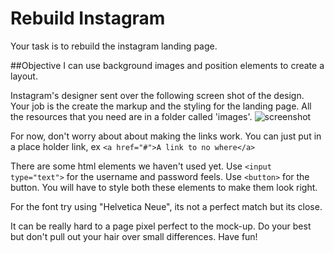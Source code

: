 # Rebuild Instagram
Your task is to rebuild the instagram landing page.

##Objective
I can use background images and position elements to create a layout.


Instagram's designer sent over the following screen shot of the design. Your job is the create the markup and the styling for the landing page. All the resources that you need are in a folder called 'images'. 
![screenshot]('https://github.com/awdriggs-html-css/instagramRebuild/blob/master/images/screenshot.png')

For now, don't worry about about making the links work. You can just put in a place holder link, ex `<a href="#">A link to no where</a>`

There are some html elements we haven't used yet. Use `<input type="text">` for the username and password feels. Use `<button>` for the button. You will have to style both these elements to make them look right.


For the font try using "Helvetica Neue", its not a perfect match but its close.


It can be really hard to a page pixel perfect to the mock-up. Do your best but don't pull out your hair over small differences. Have fun!